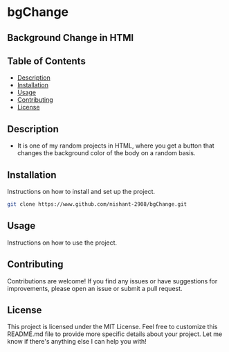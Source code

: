 # bgChange
## Background Change in HTMl

## Table of Contents
- [Description](#description)
- [Installation](#installation)
- [Usage](#usage)
- [Contributing](#contributing)
- [License](#license)

## Description
- It is one of my random projects in HTML, where you get a button that changes the background color of the body on a random basis.

## Installation
Instructions on how to install and set up the project.

```bash
git clone https://www.github.com/nishant-2908/bgChange.git
```

## Usage
Instructions on how to use the project.

## Contributing
Contributions are welcome! If you find any issues or have suggestions for improvements, please open an issue or submit a pull request.

## License
This project is licensed under the MIT License.
Feel free to customize this README.md file to provide more specific details about your project.
Let me know if there's anything else I can help you with!